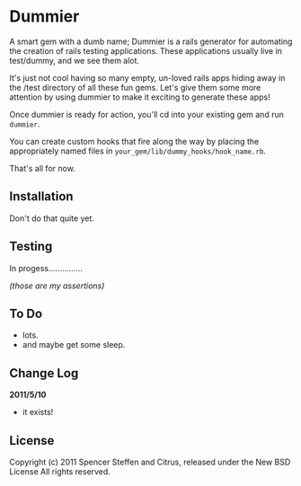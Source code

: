 Dummier
=======

A smart gem with a dumb name; Dummier is a rails generator for automating the creation of rails testing applications. These applications usually live in test/dummy, and we see them alot.

It's just not cool having so many empty, un-loved rails apps hiding away in the /test directory of all these fun gems. Let's give them some more attention by using dummier to make it exciting to generate these apps!

Once dummier is ready for action, you'll cd into your existing gem and run `dummier`.

You can create custom hooks that fire along the way by placing the appropriately named files in `your_gem/lib/dummy_hooks/hook_name.rb`.

That's all for now.


Installation
------------

Don't do that quite yet.


Testing
-------

In progess...............

_(those are my assertions)_


To Do
-----

* lots.
* and maybe get some sleep.


Change Log
----------

**2011/5/10**

* it exists!


License
-------

Copyright (c) 2011 Spencer Steffen and Citrus, released under the New BSD License All rights reserved.
